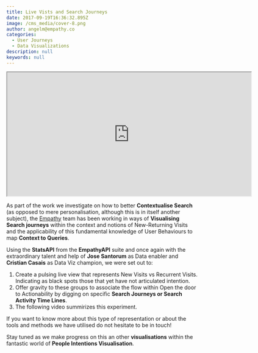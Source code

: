 ```yaml
---
title: Live Vists and Search Journeys
date: 2017-09-19T16:36:32.895Z
image: /cms_media/cover-8.png
author: angelm@empathy.co
categories:
  - User Journeys
  - Data Visualizations
description: null
keywords: null
---
```

<iframe src="https://player.vimeo.com/video/235870820" width="640" height="325" framebimg-order="1" webkitallowfullscreen mozallowfullscreen allowfullscreen></iframe>

As part of the work we investigate on how to better **Contextualise Search** (as opposed to mere personalisation, although this is in itself another subject), the <a href="https://empathy.co" target="_blank">Empathy</a> team has been working in ways of **Visualising Search journeys** within the context and notions of New-Returning Visits and the applicability of this fundamental knowledge of User Behaviours to map **Context to Queries**.

Using the **StatsAPI** from the **EmpathyAPI** suite and once again with the extraordinary talent and help of **Jose Santorum** as Data enabler and **Cristian Casais** as Data Viz champion, we were set out to:

1. Create a pulsing live view that represents New Visits vs Recurrent Visits. Indicating as black spots those that yet have not articulated intention.
2. Offer gravity to these groups to associate the flow within Open the door to Actionability by digging on specific **Search Journeys or Search Activity Time Lines**.
3. The following video summirizes this experiment.

If you want to know more about this type of representation or about the tools and methods we have utilised do not hesitate to be in touch!

Stay tuned as we make progress on this an other **visualisations** within the fantastic world of **People Intentions Visualisation**.
